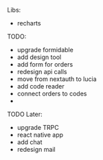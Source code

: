 Libs:

- recharts

TODO:

- upgrade formidable
- add design tool
- add form for orders
- redesign api calls
- move from nextauth to lucia
- add code reader
- connect orders to codes
-

TODO Later:

- upgrade TRPC
- react native app
- add chat
- redesign mail
